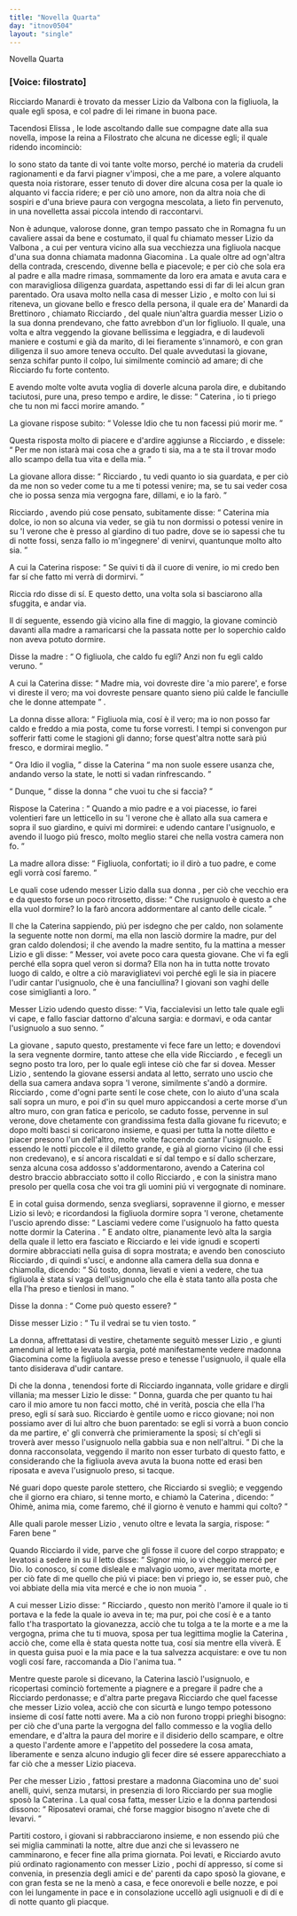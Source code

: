```yaml
---
title: "Novella Quarta"
day: "itnov0504"
layout: "single"
---
```

<html>
 <head>
 </head>
 <body>
  <div id="nov0504" type="novella" who="filostrato">
   <head>
    Novella Quarta
   </head>
   <p>
    <h3>
     [Voice: filostrato]
    </h3>
   </p>
   <argument>
    <p>
     <milestone id="p05040001"/>
     <name persref="ricciardomanardi" type="person">
      Ricciardo Manardi
     </name>
     &egrave; trovato da messer
     <name persref="lizio" type="person">
      Lizio da Valbona
     </name>
     con la figliuola, la quale egli sposa, e col padre di lei rimane in buona pace.
    </p>
   </argument>
   <div3 type="commentary" who="author">
    <p>
     <milestone id="p05040002"/>
     Tacendosi
     <name persref="elissa" type="person">
      Elissa
     </name>
     , le lode ascoltando dalle sue compagne date alla sua novella, impose la
     <name persref="fiammetta" type="person">
      reina
     </name>
     a
     <name persref="filostrato" type="person">
      Filostrato
     </name>
     che alcuna ne dicesse egli; il quale ridendo incominci&ograve;:
    </p>
   </div3>
   <div3 type="commentary" who="filostrato">
    <p>
     <milestone id="p05040003"/>
     Io sono stato da tante di voi tante volte morso, perch&eacute; io materia da crudeli ragionamenti e da farvi piagner v'imposi, che a me pare, a volere alquanto questa noia ristorare, esser tenuto di dover dire alcuna cosa per la quale io alquanto vi faccia ridere; e per ci&ograve; uno amore, non da altra noia che di sospiri e d'una brieve paura con vergogna mescolata, a lieto fin pervenuto, in una novelletta assai piccola intendo di raccontarvi.
    </p>
   </div3>
   <p>
    <milestone id="p05040004"/>
    Non &egrave; adunque, valorose donne, gran tempo passato che in
    <name placeref="romagna" type="place">
     Romagna
    </name>
    fu un cavaliere assai da bene e costumato, il qual fu chiamato messer
    <name persref="lizio" type="person">
     Lizio da Valbona
    </name>
    , a cui per ventura vicino alla sua vecchiezza una figliuola nacque d'una sua donna chiamata
    <name persref="giacomina" type="person">
     madonna Giacomina
    </name>
    .
    <milestone id="p05040005"/>
    La quale oltre ad ogn'altra della contrada, crescendo, divenne bella e piacevole; e per ci&ograve; che sola era al padre e alla madre rimasa, sommamente da loro era amata e avuta cara e con maravigliosa diligenza guardata, aspettando essi di far di lei alcun gran parentado.
    <milestone id="p05040006"/>
    Ora usava molto nella casa di messer
    <name persref="lizio" type="person">
     Lizio
    </name>
    , e molto con lui si riteneva, un giovane bello e fresco della persona, il quale era de'
    <name persref="manardi" type="person">
     Manardi da Brettinoro
    </name>
    , chiamato
    <name persref="ricciardomanardi" type="person">
     Ricciardo
    </name>
    , del quale niun'altra guardia messer
    <name persref="lizio" type="person">
     Lizio
    </name>
    o la sua donna prendevano, che fatto avrebbon d'un lor figliuolo. Il quale, una volta e altra veggendo la
    <name persref="caterina" type="person">
     giovane
    </name>
    bellissima e leggiadra, e di laudevoli maniere e costumi e gi&agrave; da marito, di lei fieramente s'innamor&ograve;, e con gran diligenza il suo amore teneva occulto.
    <milestone id="p05040007"/>
    Del quale avvedutasi la giovane, senza schifar punto il colpo, lui similmente cominci&ograve; ad amare; di che
    <name persref="ricciardomanardi" type="person">
     Ricciardo
    </name>
    fu forte contento.
   </p>
   <p>
    <milestone id="p05040008"/>
    E avendo molte volte avuta voglia di doverle alcuna parola dire, e dubitando taciutosi, pure una, preso tempo e ardire, le disse:
    <q direct="unspecified" who="ricciardomanardi">
     <name persref="caterina" type="person">
      Caterina
     </name>
     , io ti priego che tu non mi facci morire amando.
    </q>
   </p>
   <p>
    <milestone id="p05040009"/>
    La
    <name persref="caterina" type="person">
     giovane
    </name>
    rispose subito:
    <q direct="unspecified" who="caterina">
     Volesse Idio che tu non facessi pi&uacute; morir me.
    </q>
   </p>
   <p>
    <milestone id="p05040010"/>
    Questa risposta molto di piacere e d'ardire aggiunse a
    <name persref="ricciardomanardi" type="person">
     Ricciardo
    </name>
    , e dissele:
    <q direct="unspecified" who="ricciardomanardi">
     Per me non istar&agrave; mai cosa che a grado ti sia, ma a te sta il trovar modo allo scampo della tua vita e della mia.
    </q>
   </p>
   <p>
    <milestone id="p05040011"/>
    La
    <name persref="caterina" type="person">
     giovane
    </name>
    allora disse:
    <q direct="unspecified" who="caterina">
     <name persref="ricciardomanardi" type="person">
      Ricciardo
     </name>
     , tu vedi quanto io sia guardata, e per ci&ograve; da me non so veder come tu a me ti potessi venire; ma, se tu sai veder cosa che io possa senza mia vergogna fare, dillami, e io la far&ograve;.
    </q>
   </p>
   <p>
    <milestone id="p05040012"/>
    <name persref="ricciardomanardi" type="person">
     Ricciardo
    </name>
    , avendo pi&uacute; cose pensato, subitamente disse:
    <q direct="unspecified">
     <name persref="caterina" type="person">
      Caterina
     </name>
     mia dolce, io non so alcuna via veder, se gi&agrave; tu non dormissi o potessi venire in su 'l verone che &egrave; presso al giardino di tuo padre, dove se io sapessi che tu di notte fossi, senza fallo io m'ingegnere' di venirvi, quantunque molto alto sia.
    </q>
   </p>
   <p>
    <milestone id="p05040013"/>
    A cui la
    <name persref="caterina" type="person">
     Caterina
    </name>
    rispose:
    <q direct="unspecified" who="caterina">
     Se quivi ti d&agrave; il cuore di venire, io mi credo ben far s&iacute; che fatto mi verr&agrave; di dormirvi.
    </q>
   </p>
   <p>
    <milestone id="p05040014"/>
    <name persref="ricciardomanardi" type="person">
     Riccia rdo
    </name>
    disse di s&iacute;. E questo detto, una volta sola si basciarono alla sfuggita, e andar via.
   </p>
   <p>
    <milestone id="p05040015"/>
    Il d&iacute; seguente, essendo gi&agrave; vicino alla fine di maggio, la
    <name persref="caterina" type="person">
     giovane
    </name>
    cominci&ograve; davanti alla madre a ramaricarsi che la passata notte per lo soperchio caldo non aveva potuto dormire.
   </p>
   <p>
    <milestone id="p05040016"/>
    Disse la
    <name persref="giacomina" type="person">
     madre
    </name>
    :
    <q direct="unspecified" who="giacomina">
     O figliuola, che caldo fu egli? Anzi non fu egli caldo veruno.
    </q>
   </p>
   <p>
    <milestone id="p05040017"/>
    A cui la
    <name persref="caterina" type="person">
     Caterina
    </name>
    disse:
    <q direct="unspecified" who="caterina">
     Madre mia, voi dovreste dire 'a mio parere', e forse vi direste il vero; ma voi dovreste pensare quanto sieno pi&uacute; calde le fanciulle che le donne attempate
    </q>
    .
   </p>
   <p>
    <milestone id="p05040018"/>
    La
    <name persref="giacomina" type="person">
     donna
    </name>
    disse allora:
    <q direct="unspecified" who="giacomina">
     Figliuola mia, cos&iacute; &egrave; il vero; ma io non posso far caldo e freddo a mia posta, come tu forse vorresti. I tempi si convengon pur sofferir fatti come le stagioni gli danno; forse quest'altra notte sar&agrave; pi&uacute; fresco, e dormirai meglio.
    </q>
   </p>
   <p>
    <milestone id="p05040019"/>
    <q direct="unspecified" who="caterina">
     Ora Idio il voglia,
    </q>
    disse la
    <name persref="caterina" type="person">
     Caterina
    </name>
    <q direct="unspecified">
     ma non suole essere usanza che, andando verso la state, le notti si vadan rinfrescando.
    </q>
   </p>
   <p>
    <milestone id="p05040020"/>
    <q direct="unspecified" who="giacomina">
     Dunque,
    </q>
    disse la
    <name persref="giacomina" type="person">
     donna
    </name>
    <q direct="unspecified">
     che vuoi tu che si faccia?
    </q>
   </p>
   <p>
    <milestone id="p05040021"/>
    Rispose la
    <name persref="caterina" type="person">
     Caterina
    </name>
    :
    <q direct="unspecified" who="caterina">
     Quando a mio padre e a voi piacesse, io farei volentieri fare un letticello in su 'l verone che &egrave; allato alla sua camera e sopra il suo giardino, e quivi mi dormirei: e udendo cantare l'usignuolo, e avendo il luogo pi&uacute; fresco, molto meglio starei che nella vostra camera non fo.
    </q>
   </p>
   <p>
    <milestone id="p05040022"/>
    La
    <name persref="giacomina" type="person">
     madre
    </name>
    allora disse:
    <q direct="unspecified" who="giacomina">
     Figliuola, confortati; io il dir&ograve; a tuo padre, e come egli vorr&agrave; cos&iacute; faremo.
    </q>
   </p>
   <p>
    <milestone id="p05040023"/>
    Le quali cose udendo messer
    <name persref="lizio" type="person">
     Lizio
    </name>
    dalla sua
    <name persref="giacomina" type="person">
     donna
    </name>
    , per ci&ograve; che vecchio era e da questo forse un poco ritrosetto, disse:
    <q direct="unspecified" who="lizio">
     Che rusignuolo &egrave; questo a che ella vuol dormire? Io la far&ograve; ancora addormentare al canto delle cicale.
    </q>
   </p>
   <p>
    <milestone id="p05040024"/>
    Il che la
    <name persref="caterina" type="person">
     Caterina
    </name>
    sappiendo, pi&uacute; per isdegno che per caldo, non solamente la seguente notte non dorm&iacute;, ma ella non lasci&ograve; dormire la madre, pur del gran caldo dolendosi;
    <milestone id="p05040025"/>
    il che avendo la
    <name persref="giacomina" type="person">
     madre
    </name>
    sentito, fu la mattina a messer
    <name persref="lizio" type="person">
     Lizio
    </name>
    e gli disse:
    <q direct="unspecified" who="giacomina">
     Messer, voi avete poco cara questa giovane. Che vi fa egli perch&eacute; ella sopra quel veron si dorma? Ella non ha in tutta notte trovato luogo di caldo, e oltre a ci&ograve; maravigliatevi voi perch&eacute; egli le sia in piacere l'udir cantar l'usignuolo, che &egrave; una fanciullina? I giovani son vaghi delle cose simiglianti a loro.
    </q>
   </p>
   <p>
    <milestone id="p05040026"/>
    Messer
    <name persref="lizio" type="person">
     Lizio
    </name>
    udendo questo disse:
    <q direct="unspecified" who="lizio">
     Via, faccialevisi un letto tale quale egli vi cape, e fallo fasciar dattorno d'alcuna sargia: e dormavi, e oda cantar l'usignuolo a suo senno.
    </q>
   </p>
   <p>
    <milestone id="p05040027"/>
    La
    <name persref="caterina" type="person">
     giovane
    </name>
    , saputo questo, prestamente vi fece fare un letto; e dovendovi la sera vegnente dormire, tanto attese che ella vide
    <name persref="ricciardomanardi" type="person">
     Ricciardo
    </name>
    , e fecegli un segno posto tra loro, per lo quale egli intese ci&ograve; che far si dovea.
    <milestone id="p05040028"/>
    Messer
    <name persref="lizio" type="person">
     Lizio
    </name>
    , sentendo la giovane essersi andata al letto, serrato uno uscio che della sua camera andava sopra 'l verone, similmente s'and&ograve; a dormire.
    <milestone id="p05040029"/>
    <name persref="ricciardomanardi" type="person">
     Ricciardo
    </name>
    , come d'ogni parte sent&iacute; le cose chete, con lo aiuto d'una scala sal&iacute; sopra un muro, e poi d'in su quel muro appiccandosi a certe morse d'un altro muro, con gran fatica e pericolo, se caduto fosse, pervenne in sul verone, dove chetamente con grandissima festa dalla giovane fu ricevuto; e dopo molti basci si coricarono insieme, e quasi per tutta la notte diletto e piacer presono l'un dell'altro, molte volte faccendo cantar l'usignuolo.
    <milestone id="p05040030"/>
    E essendo le notti piccole e il diletto grande, e gi&agrave; al giorno vicino (il che essi non credevano), e s&iacute; ancora riscaldati e s&iacute; dal tempo e s&iacute; dallo scherzare, senza alcuna cosa addosso s'addormentarono, avendo a
    <name persref="caterina" type="person">
     Caterina
    </name>
    col destro braccio abbracciato sotto il collo
    <name persref="ricciardomanardi" type="person">
     Ricciardo
    </name>
    , e con la sinistra mano presolo per quella cosa che voi tra gli uomini pi&uacute; vi vergognate di nominare.
   </p>
   <p>
    <milestone id="p05040031"/>
    E in cotal guisa dormendo, senza svegliarsi, sopravenne il giorno, e messer
    <name persref="lizio" type="person">
     Lizio
    </name>
    si lev&ograve;; e ricordandosi la figliuola dormire sopra 'l verone, chetamente l'uscio aprendo disse:
    <q direct="unspecified" who="lizio">
     Lasciami vedere come l'usignuolo ha fatto questa notte dormir la
     <name persref="caterina" type="person">
      Caterina
     </name>
     .
    </q>
    <milestone id="p05040032"/>
    E andato oltre, pianamente lev&ograve; alta la sargia della quale il letto era fasciato e
    <name persref="ricciardomanardi" type="person">
     Ricciardo
    </name>
    e lei vide ignudi e scoperti dormire abbracciati nella guisa di sopra mostrata;
    <milestone id="p05040033"/>
    e avendo ben conosciuto
    <name persref="ricciardomanardi" type="person">
     Ricciardo
    </name>
    , di quindi s'usc&iacute;, e andonne alla camera della sua
    <name persref="giacomina" type="person">
     donna
    </name>
    e chiamolla, dicendo:
    <q direct="unspecified" who="lizio">
     S&uacute; tosto, donna, lievati e vieni a vedere, che tua figliuola &egrave; stata s&iacute; vaga dell'usignuolo che ella &egrave; stata tanto alla posta che ella l'ha preso e tienlosi in mano.
    </q>
   </p>
   <p>
    <milestone id="p05040034"/>
    Disse la
    <name persref="giacomina" type="person">
     donna
    </name>
    :
    <q direct="unspecified" who="giacomina">
     Come pu&ograve; questo essere?
    </q>
   </p>
   <p>
    <milestone id="p05040035"/>
    Disse messer
    <name persref="lizio" type="person">
     Lizio
    </name>
    :
    <q direct="unspecified" who="lizio">
     Tu il vedrai se tu vien tosto.
    </q>
   </p>
   <p>
    <milestone id="p05040036"/>
    La donna, affrettatasi di vestire, chetamente seguit&ograve; messer
    <name persref="lizio" type="person">
     Lizio
    </name>
    , e giunti amenduni al letto e levata la sargia, pot&eacute; manifestamente vedere
    <name persref="giacomina" type="person">
     madonna Giacomina
    </name>
    come la figliuola avesse preso e tenesse l'usignuolo, il quale ella tanto disiderava d'udir cantare.
   </p>
   <p>
    <milestone id="p05040037"/>
    Di che la
    <name persref="giacomina" type="person">
     donna
    </name>
    , tenendosi forte di
    <name persref="ricciardomanardi" type="person">
     Ricciardo
    </name>
    ingannata, volle gridare e dirgli villania; ma messer
    <name persref="lizio" type="person">
     Lizio
    </name>
    le disse:
    <q direct="unspecified" who="lizio">
     Donna, guarda che per quanto tu hai caro il mio amore tu non facci motto, ch&eacute; in verit&agrave;, poscia che ella l'ha preso, egli s&iacute; sar&agrave; suo.
     <milestone id="p05040038"/>
     <name persref="ricciardomanardi" type="person">
      Ricciardo
     </name>
     &egrave; gentile uomo e ricco giovane; noi non possiamo aver di lui altro che buon parentado: se egli si vorr&agrave; a buon concio da me partire, e' gli converr&agrave; che primieramente la sposi; s&iacute; ch'egli si trover&agrave; aver messo l'usignuolo nella gabbia sua e non nell'altrui.
    </q>
    <milestone id="p05040039"/>
    Di che la donna racconsolata, veggendo il marito non esser turbato di questo fatto, e considerando che la figliuola aveva avuta la buona notte ed erasi ben riposata e aveva l'usignuolo preso, si tacque.
   </p>
   <p>
    <milestone id="p05040040"/>
    N&eacute; guari dopo queste parole stettero, che
    <name persref="ricciardomanardi" type="person">
     Ricciardo
    </name>
    si svegli&ograve;; e veggendo che il giorno era chiaro, si tenne morto, e chiam&ograve; la
    <name persref="caterina" type="person">
     Caterina
    </name>
    , dicendo:
    <q direct="unspecified" who="ricciardomanardi">
     Ohim&egrave;, anima mia, come faremo, ch&eacute; il giorno &egrave; venuto e hammi qui colto?
    </q>
   </p>
   <p>
    <milestone id="p05040041"/>
    Alle quali parole messer
    <name persref="lizio" type="person">
     Lizio
    </name>
    , venuto oltre e levata la sargia, rispose:
    <q direct="unspecified" who="lizio">
     Faren bene
    </q>
   </p>
   <p>
    <milestone id="p05040042"/>
    Quando
    <name persref="ricciardomanardi" type="person">
     Ricciardo
    </name>
    il vide, parve che gli fosse il cuore del corpo strappato; e levatosi a sedere in su il letto disse:
    <q direct="unspecified" who="ricciardomanardi">
     Signor mio, io vi cheggio merc&eacute; per Dio. Io conosco, s&iacute; come disleale e malvagio uomo, aver meritata morte, e per ci&ograve; fate di me quello che pi&uacute; vi piace: ben vi priego io, se esser pu&ograve;, che voi abbiate della mia vita merc&eacute; e che io non muoia
    </q>
    .
   </p>
   <p>
    <milestone id="p05040043"/>
    A cui messer
    <name persref="lizio" type="person">
     Lizio
    </name>
    disse:
    <q direct="unspecified" who="lizio">
     <name persref="ricciardomanardi" type="person">
      Ricciardo
     </name>
     , questo non merit&ograve; l'amore il quale io ti portava e la fede la quale io aveva in te; ma pur, poi che cos&iacute; &egrave; e a tanto fallo t'ha trasportato la giovanezza, acci&ograve; che tu tolga a te la morte e a me la vergogna, prima che tu ti muova, sposa per tua legittima moglie la
     <name persref="caterina" type="person">
      Caterina
     </name>
     , acci&ograve; che, come ella &egrave; stata questa notte tua, cos&iacute; sia mentre ella viver&agrave;. E in questa guisa puoi e la mia pace e la tua salvezza acquistare: e ove tu non vogli cos&iacute; fare, raccomanda a Dio l'anima tua.
    </q>
   </p>
   <p>
    <milestone id="p05040044"/>
    Mentre queste parole si dicevano, la
    <name persref="caterina" type="person">
     Caterina
    </name>
    lasci&ograve; l'usignuolo, e ricopertasi cominci&ograve; fortemente a piagnere e a pregare il padre che a
    <name persref="ricciardomanardi" type="person">
     Ricciardo
    </name>
    perdonasse; e d'altra parte pregava
    <name persref="ricciardomanardi" type="person">
     Ricciardo
    </name>
    che quel facesse che messer
    <name persref="lizio" type="person">
     Lizio
    </name>
    volea, acci&ograve; che con sicurt&agrave; e lungo tempo potessono insieme di cos&iacute; fatte notti avere.
    <milestone id="p05040045"/>
    Ma a ci&ograve; non furono troppi prieghi bisogno: per ci&ograve; che d'una parte la vergogna del fallo commesso e la voglia dello emendare, e d'altra la paura del morire e il disiderio dello scampare, e oltre a questo l'ardente amore e l'appetito del possedere la cosa amata, liberamente e senza alcuno indugio gli fecer dire s&eacute; essere apparecchiato a far ci&ograve; che a messer
    <name persref="lizio" type="person">
     Lizio
    </name>
    piaceva.
   </p>
   <p>
    <milestone id="p05040046"/>
    Per che messer
    <name persref="lizio" type="person">
     Lizio
    </name>
    , fattosi prestare a
    <name persref="giacomina" type="person">
     madonna Giacomina
    </name>
    uno de' suoi anelli, quivi, senza mutarsi, in presenzia di loro
    <name persref="ricciardomanardi" type="person">
     Ricciardo
    </name>
    per sua moglie spos&ograve; la
    <name persref="caterina" type="person">
     Caterina
    </name>
    .
    <milestone id="p05040047"/>
    La qual cosa fatta, messer
    <name persref="lizio" type="person">
     Lizio
    </name>
    e la donna partendosi dissono:
    <q direct="unspecified" who="lizio giacomina">
     Riposatevi oramai, ch&eacute; forse maggior bisogno n'avete che di levarvi.
    </q>
   </p>
   <p>
    <milestone id="p05040048"/>
    Partiti costoro, i giovani si rabbracciarono insieme, e non essendo pi&uacute; che sei miglia camminati la notte, altre due anzi che si levassero ne camminarono, e fecer fine alla prima giornata.
    <milestone id="p05040049"/>
    Poi levati, e
    <name persref="ricciardomanardi" type="person">
     Ricciardo
    </name>
    avuto pi&uacute; ordinato ragionamento con messer
    <name persref="lizio" type="person">
     Lizio
    </name>
    , pochi d&iacute; appresso, s&iacute; come si convenia, in presenzia degli amici e de' parenti da capo spos&ograve; la giovane, e con gran festa se ne la men&ograve; a casa, e fece onorevoli e belle nozze, e poi con lei lungamente in pace e in consolazione uccell&ograve; agli usignuoli e di d&iacute; e di notte quanto gli piacque.
   </p>
  </div>
 </body>
</html>